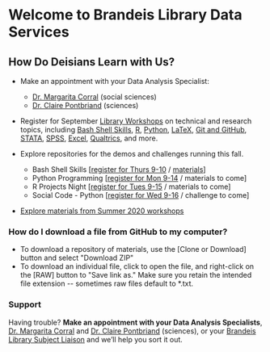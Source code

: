 # Welcome to Brandeis Library Data Services

## How Do Deisians Learn with Us?

- Make an appointment with your Data Analysis Specialist:
  - [Dr. Margarita Corral](http://calendar.library.brandeis.edu/appointment/8518) (social sciences)
  - [Dr. Claire Pontbriand](https://calendar.library.brandeis.edu/appointments/scidata) (sciences)

- Register for September [Library Workshops](https://calendar.library.brandeis.edu/calendar/workshops/) on technical and research topics, including [Bash Shell Skills](https://calendar.library.brandeis.edu/event/6940568), [R](https://calendar.library.brandeis.edu/event/7099675), [Python](https://calendar.library.brandeis.edu/event/6940509), [LaTeX](https://calendar.library.brandeis.edu/event/6961762), [Git and GitHub](https://calendar.library.brandeis.edu/event/6961681), [STATA](https://calendar.library.brandeis.edu/event/6897169), [SPSS](https://calendar.library.brandeis.edu/event/6954821), [Excel](https://calendar.library.brandeis.edu/event/6955237), [Qualtrics](https://calendar.library.brandeis.edu/event/6897275), and more.

- Explore repositories for the demos and challenges running this fall.
  - Bash Shell Skills [[register for Thurs 9-10](https://calendar.library.brandeis.edu/event/6940568) / [materials](https://github.com/DeisData/bash-shell-skills/readme.html)]
  - Python Programming [[register for Mon 9-14](https://calendar.library.brandeis.edu/event/6940509) / materials to come]
  - R Projects Night [[register for Tues 9-15](https://calendar.library.brandeis.edu/event/7099675) / materials to come]
  - Social Code - Python [[register for Wed 9-16](https://calendar.library.brandeis.edu/event/6940456) / challenge to come]

- [Explore materials from Summer 2020 workshops](summer2020.html)


### How do I download a file from GitHub to my computer?
- To download a repository of materials, use the [Clone or Download] button and select "Download ZIP"
- To download an individual file, click to open the file, and right-click on the [RAW] button to "Save link as."  Make sure you retain the intended file extension -- sometimes raw files default to *.txt.

### Support
Having trouble? **Make an appointment with your Data Analysis Specialists**, [Dr. Margarita Corral](http://calendar.library.brandeis.edu/appointment/8518) and [Dr. Claire Pontbriand](https://calendar.library.brandeis.edu/appointments/scidata) (sciences), or your [Brandeis Library Subject Liaison](https://www.brandeis.edu/library/research/help/liaison-subject.html) and we’ll help you sort it out.
